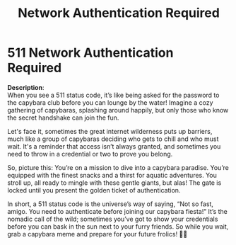 ﻿---
category: 5xx
code: 511
cover: https://firebasestorage.googleapis.com/v0/b/capy-http.appspot.com/o/Capy-511-750x600.avif?alt=media
thumbnail: https://firebasestorage.googleapis.com/v0/b/capy-http.appspot.com/o/Capy-511-250x200.avif?alt=media
coverAlt: Network Authentication Required
description: Network Authentication Required
pubDate: 2014-06-01
tags:
- 5xx
title: Network Authentication Required
---

# 511 Network Authentication Required

**Description**:  
When you see a 511 status code, it’s like being asked for the password to the capybara club before you can lounge by the water! Imagine a cozy gathering of capybaras, splashing around happily, but only those who know the secret handshake can join the fun. 

Let's face it, sometimes the great internet wilderness puts up barriers, much like a group of capybaras deciding who gets to chill and who must wait. It's a reminder that access isn’t always granted, and sometimes you need to throw in a credential or two to prove you belong.

So, picture this: You’re on a mission to dive into a capybara paradise. You’re equipped with the finest snacks and a thirst for aquatic adventures. You stroll up, all ready to mingle with these gentle giants, but alas! The gate is locked until you present the golden ticket of authentication. 

In short, a 511 status code is the universe’s way of saying, “Not so fast, amigo. You need to authenticate before joining our capybara fiesta!” It’s the nomadic call of the wild; sometimes you’ve got to show your credentials before you can bask in the sun next to your furry friends. So while you wait, grab a capybara meme and prepare for your future frolics! 🐾🌊
